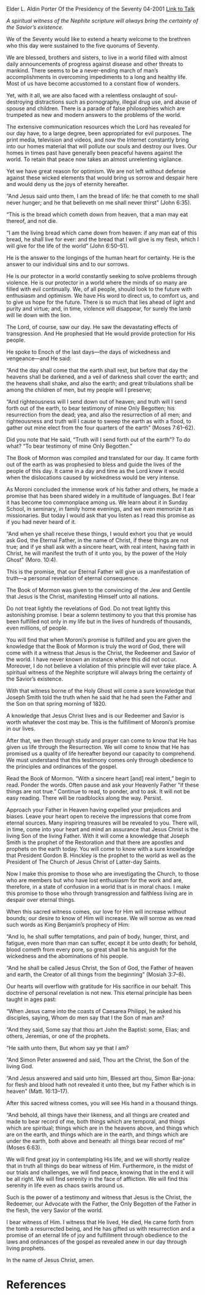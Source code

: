 Elder L. Aldin Porter
Of the Presidency of the Seventy
04-2001
[Link to Talk](https://www.churchofjesuschrist.org/study/general-conference/2001/04/to-bear-testimony-of-mine-only-begotten?lang=eng)

_A spiritual witness of the Nephite scripture will always bring the certainty of the Savior’s existence._

We of the Seventy would like to extend a hearty welcome to the brethren who this day were sustained to the five quorums of Seventy.

We are blessed, brothers and sisters, to live in a world filled with almost daily announcements of progress against disease and other threats to mankind. There seems to be a never-ending march of man’s accomplishments in overcoming impediments to a long and healthy life. Most of us have become accustomed to a constant flow of wonders.

Yet, with it all, we are also faced with a relentless onslaught of soul-destroying distractions such as pornography, illegal drug use, and abuse of spouse and children. There is a parade of false philosophies which are trumpeted as new and modern answers to the problems of the world.

The extensive communication resources which the Lord has revealed for our day have, to a large degree, been appropriated for evil purposes. The print media, television and videos, and now the Internet constantly bring into our homes material that will pollute our souls and destroy our lives. Our homes in times past have generally been peaceful havens against the world. To retain that peace now takes an almost unrelenting vigilance.

Yet we have great reason for optimism. We are not left without defense against these wicked elements that would bring us sorrow and despair here and would deny us the joys of eternity hereafter.

“And Jesus said unto them, I am the bread of life: he that cometh to me shall never hunger; and he that believeth on me shall never thirst” (John 6:35).

“This is the bread which cometh down from heaven, that a man may eat thereof, and not die.

“I am the living bread which came down from heaven: if any man eat of this bread, he shall live for ever: and the bread that I will give is my flesh, which I will give for the life of the world” (John 6:50–51).

He is the answer to the longings of the human heart for certainty. He is the answer to our individual sins and to our sorrows.

He is our protector in a world constantly seeking to solve problems through violence. He is our protector in a world where the minds of so many are filled with evil continually. We, of all people, should look to the future with enthusiasm and optimism. We have His word to direct us, to comfort us, and to give us hope for the future. There is so much that lies ahead of light and purity and virtue; and, in time, violence will disappear, for surely the lamb will lie down with the lion.

The Lord, of course, saw our day. He saw the devastating effects of transgression. And He prophesied that He would provide protection for His people.

He spoke to Enoch of the last days—the days of wickedness and vengeance—and He said:

“And the day shall come that the earth shall rest, but before that day the heavens shall be darkened, and a veil of darkness shall cover the earth; and the heavens shall shake, and also the earth; and great tribulations shall be among the children of men, but my people will I preserve;

“And righteousness will I send down out of heaven; and truth will I send forth out of the earth, to bear testimony of mine Only Begotten; his resurrection from the dead; yea, and also the resurrection of all men; and righteousness and truth will I cause to sweep the earth as with a flood, to gather out mine elect from the four quarters of the earth” (Moses 7:61–62).

Did you note that He said, “Truth will I send forth out of the earth”? To do what? “To bear testimony of mine Only Begotten.”

The Book of Mormon was compiled and translated for our day. It came forth out of the earth as was prophesied to bless and guide the lives of the people of this day. It came in a day and time as the Lord knew it would when the dislocations caused by wickedness would be very intense.

As Moroni concluded the immense work of his father and others, he made a promise that has been shared widely in a multitude of languages. But I fear it has become too commonplace among us. We learn about it in Sunday School, in seminary, in family home evenings, and we even memorize it as missionaries. But today I would ask that you listen as I read this promise as if you had never heard of it.

“And when ye shall receive these things, I would exhort you that ye would ask God, the Eternal Father, in the name of Christ, if these things are not true; and if ye shall ask with a sincere heart, with real intent, having faith in Christ, he will manifest the truth of it unto you, by the power of the Holy Ghost” (Moro. 10:4).

This is the promise, that our Eternal Father will give us a manifestation of truth—a personal revelation of eternal consequence.

The Book of Mormon was given to the convincing of the Jew and Gentile that Jesus is the Christ, manifesting Himself unto all nations.

Do not treat lightly the revelations of God. Do not treat lightly this astonishing promise. I bear a solemn testimony to you that this promise has been fulfilled not only in my life but in the lives of hundreds of thousands, even millions, of people.

You will find that when Moroni’s promise is fulfilled and you are given the knowledge that the Book of Mormon is truly the word of God, there will come with it a witness that Jesus is the Christ, the Redeemer and Savior of the world. I have never known an instance where this did not occur. Moreover, I do not believe a violation of this principle will ever take place. A spiritual witness of the Nephite scripture will always bring the certainty of the Savior’s existence.

With that witness borne of the Holy Ghost will come a sure knowledge that Joseph Smith told the truth when he said that he had seen the Father and the Son on that spring morning of 1820.

A knowledge that Jesus Christ lives and is our Redeemer and Savior is worth whatever the cost may be. This is the fulfillment of Moroni’s promise in our lives.

After that, we then through study and prayer can come to know that He has given us life through the Resurrection. We will come to know that He has promised us a quality of life hereafter beyond our capacity to comprehend. We must understand that this testimony comes only through obedience to the principles and ordinances of the gospel.

Read the Book of Mormon. “With a sincere heart [and] real intent,” begin to read. Ponder the words. Often pause and ask your Heavenly Father “if these things are not true.” Continue to read, to ponder, and to ask. It will not be easy reading. There will be roadblocks along the way. Persist.

Approach your Father in Heaven having expelled your prejudices and biases. Leave your heart open to receive the impressions that come from eternal sources. Many inspiring treasures will be revealed to you. There will, in time, come into your heart and mind an assurance that Jesus Christ is the living Son of the living Father. With it will come a knowledge that Joseph Smith is the prophet of the Restoration and that there are apostles and prophets on the earth today. You will come to know with a sure knowledge that President Gordon B. Hinckley is the prophet to the world as well as the President of The Church of Jesus Christ of Latter-day Saints.

Now I make this promise to those who are investigating the Church, to those who are members but who have lost enthusiasm for the work and are, therefore, in a state of confusion in a world that is in moral chaos. I make this promise to those who through transgression and faithless living are in despair over eternal things.

When this sacred witness comes, our love for Him will increase without bounds; our desire to know of Him will increase. We will sorrow as we read such words as King Benjamin’s prophecy of Him:

“And lo, he shall suffer temptations, and pain of body, hunger, thirst, and fatigue, even more than man can suffer, except it be unto death; for behold, blood cometh from every pore, so great shall be his anguish for the wickedness and the abominations of his people.

“And he shall be called Jesus Christ, the Son of God, the Father of heaven and earth, the Creator of all things from the beginning” (Mosiah 3:7–8).

Our hearts will overflow with gratitude for His sacrifice in our behalf. This doctrine of personal revelation is not new. This eternal principle has been taught in ages past:

“When Jesus came into the coasts of Caesarea Philippi, he asked his disciples, saying, Whom do men say that I the Son of man am?

“And they said, Some say that thou art John the Baptist: some, Elias; and others, Jeremias, or one of the prophets.

“He saith unto them, But whom say ye that I am?

“And Simon Peter answered and said, Thou art the Christ, the Son of the living God.

“And Jesus answered and said unto him, Blessed art thou, Simon Bar-jona: for flesh and blood hath not revealed it unto thee, but my Father which is in heaven” (Matt. 16:13–17).

After this sacred witness comes, you will see His hand in a thousand things.

“And behold, all things have their likeness, and all things are created and made to bear record of me, both things which are temporal, and things which are spiritual; things which are in the heavens above, and things which are on the earth, and things which are in the earth, and things which are under the earth, both above and beneath: all things bear record of me” (Moses 6:63).

We will find great joy in contemplating His life, and we will shortly realize that in truth all things do bear witness of Him. Furthermore, in the midst of our trials and challenges, we will find peace, knowing that in the end it will be all right. We will find serenity in the face of affliction. We will find this serenity in life even as chaos swirls around us.

Such is the power of a testimony and witness that Jesus is the Christ, the Redeemer, our Advocate with the Father, the Only Begotten of the Father in the flesh, the very Savior of the world.

I bear witness of Him. I witness that He lived, He died, He came forth from the tomb a resurrected being, and He has gifted us with resurrection and a promise of an eternal life of joy and fulfillment through obedience to the laws and ordinances of the gospel as revealed anew in our day through living prophets.

In the name of Jesus Christ, amen.

# References
